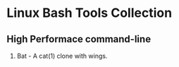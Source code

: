 # Linux Bash Tools Collection

## High Performace command-line

1. Bat - A cat(1) clone with wings.
